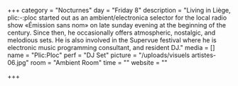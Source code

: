 +++
category = "Nocturnes"
day = "Friday 8"
description = "Living in Liège, plic:-:ploc started out as an ambient/electronica selector for the local radio show «Émission sans nom» on late sunday evening at the beginning of the century. Since then, he occasionally offers atmospheric, nostalgic, and melodious sets. He is also involved in the Supervue festival where he is electronic music  programming consultant, and resident DJ."
media = []
name = "Plic:Ploc"
perf = "DJ Set"
picture = "/uploads/visuels artistes-06.jpg"
room = "Ambient Room"
time = ""
website = ""

+++
